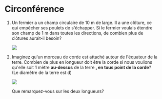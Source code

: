 # Circonférence
1. Un fermier a un champ circulaire de 10 m de large. Il a une clôture, ce qui empêcher ses poulets de s'échapper. Si le fermier voulais étendre son champ de 1 m dans toutes les directions, de combien plus de clôtures aurait-il besoin?

    ![](https://github.com/supportingami/sami-maths-club/blob/master/maths-club-pack/images/circumference-1.png?raw=true)

2. Imaginez qu'un morceau de corde est attaché autour de l'équateur de la terre. Combien de plus en longueur doit être la corde si nous voulions qu'elle soit 1 mètre **au-dessus** de la terre **, en tous point de la corde**? (Le diamètre de la terre est d)

    ![](https://github.com/supportingami/sami-maths-club/blob/master/maths-club-pack/images/circumference-2.png?raw=true)

    Que remarquez-vous sur les deux longueurs?

